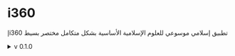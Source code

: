 # i360
إi360 تطبيق إسلامي موسوعي للعلوم الإسلامية الأساسية بشكل متكامل مختصر بسيط

<details>
<summary>v 0.1.0</summary>

| Header | Details |
|-----:|-----------|
|     Creation DateTime | 10/05/2022|
|     Version | 0.1.0|
|     Version Code | 20220510|
|     AppGyver Runtime Version | 4.3.6|
|     Released OS | Web|
|     Released Build# | 230085|
|     Released | 02/07/2022|
|     Notes | i360إ-OG (OG=Original)
|     | (before Magmaa meeting 2022/05/12)|
|     Changes | - Creation: i360إ-OG (Original)
- Add: _Quran_ button|
- Add: _Hadith_ button|
- Add: _Aqidah_ button|
- Add: _Fiqh_ button|
- Add: _Terminology_ button|
- Add: _IslamicThoughtComponentBooks_ button|
- Add: _Azkar_ button|
- Add: _PrayerTimes_ button|
- Add: _Mawareth_ button|
- Add: _DarAlIftaa_ button|
- Add: Logic for Android op.|
  
</details>

